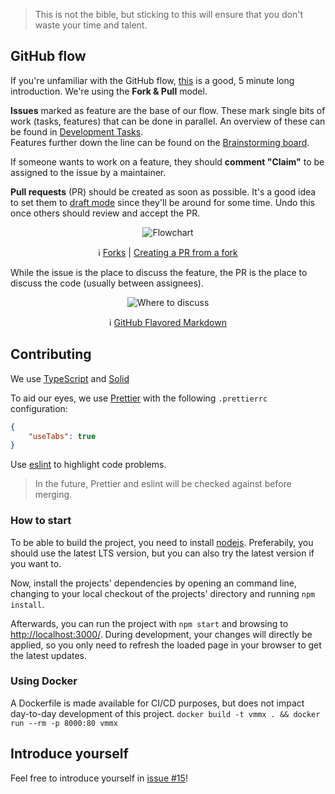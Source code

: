 > This is not the bible, but sticking to this will ensure that you don't waste your time and talent.

## GitHub flow

If you're unfamiliar with the GitHub flow, [this](https://guides.github.com/introduction/flow/) is a good, 5 minute long introduction. We're using the **Fork & Pull** model.

**Issues** marked as feature are the base of our flow. These mark single bits of work (tasks, features) that can be done in parallel.
An overview of these can be found in [Development Tasks](https://github.com/wintergatan-community/virtual-mmx/projects/1).  
Features further down the line can be found on the [Brainstorming board](https://github.com/orgs/wintergatan-community/projects/1).

If someone wants to work on a feature, they should **comment "Claim"** to be assigned to the issue by a maintainer.

**Pull requests** (PR) should be created as soon as possible. It's a good idea to set them to [draft mode](https://help.github.com/en/github/collaborating-with-issues-and-pull-requests/about-pull-requests#draft-pull-requests "draft mode") since they'll be around for some time. Undo this once others should review and accept the PR.

<p align="center">
	<img alt="Flowchart" src="./images/flowchart.svg" />
</p>
<p align="center">
	ℹ️ <a href="https://help.github.com/en/github/getting-started-with-github/fork-a-repo">Forks</a>
	| <a href="https://help.github.com/en/github/collaborating-with-issues-and-pull-requests/creating-a-pull-request-from-a-fork">Creating a PR from a fork</a>
</p>

While the issue is the place to discuss the feature, the PR is the place to discuss the code (usually between assignees).

<p align="center">
	<img alt="Where to discuss" src="./images/where-to-discuss.svg" />
</p>
<p align="center">
	ℹ️ <a href="https://guides.github.com/pdfs/markdown-cheatsheet-online.pdf">GitHub Flavored Markdown</a>
</p>

## Contributing

We use [TypeScript](https://www.typescriptlang.org/) and [Solid](https://github.com/ryansolid/solid/)

To aid our eyes, we use [Prettier](https://prettier.io/docs/en/editors.html) with the following `.prettierrc` configuration:

```json
{
	"useTabs": true
}
```

Use [eslint](https://eslint.org/) to highlight code problems.

> In the future, Prettier and eslint will be checked against before merging.

### How to start

To be able to build the project, you need to install [nodejs](https://nodejs.org/). Preferabily, you should use the latest LTS version, but you can also try the latest version if you want to.

Now, install the projects' dependencies by opening an command line, changing to your local checkout of the projects' directory and running `npm install`.

Afterwards, you can run the project with `npm start` and browsing to <http://localhost:3000/>. During development, your changes will directly be applied, so you only need to refresh the loaded page in your browser to get the latest updates.

### Using Docker

A Dockerfile is made available for CI/CD purposes, but does not impact day-to-day development of this project. `docker build -t vmmx . && docker run --rm -p 8000:80 vmmx`

## Introduce yourself

Feel free to introduce yourself in [issue #15](https://github.com/wintergatan-community/virtual-mmx/issues/15)!
